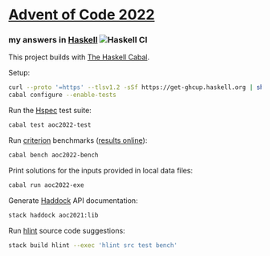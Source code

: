 # [Advent of Code 2022](https://adventofcode.com/2022)
### my answers in [Haskell](https://www.haskell.org/) ![Haskell CI](https://github.com/ephemient/aoc2022/workflows/Haskell%20CI/badge.svg)

This project builds with [The Haskell Cabal](https://www.haskell.org/cabal/).

Setup:

```sh
curl --proto '=https' --tlsv1.2 -sSf https://get-ghcup.haskell.org | sh
cabal configure --enable-tests
```

Run the [Hspec](https://hspec.github.io/) test suite:

```sh
cabal test aoc2022-test
```

Run [criterion](http://www.serpentine.com/criterion/) benchmarks ([results online](https://ephemient.github.io/aoc2022/aoc2022-bench.html)):

```sh
cabal bench aoc2022-bench
```

Print solutions for the inputs provided in local data files:

```sh
cabal run aoc2022-exe
```

Generate [Haddock](https://www.haskell.org/haddock/) API documentation:

```sh
stack haddock aoc2021:lib
```

Run [hlint](https://github.com/ndmitchell/hlint) source code suggestions:

```sh
stack build hlint --exec 'hlint src test bench'
```
